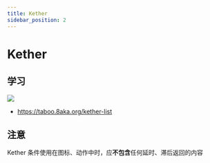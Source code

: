 ```yaml
---
title: Kether
sidebar_position: 2
---
```


# Kether

## 学习

![](https://gh-proxy.com/github.com/8aka-Team/TabooLib-guide/blob/main/static/img/icon.png)

- https://taboo.8aka.org/kether-list

<!-- {% embed url="https://taboo.8aka.org/kether-list" caption="Kether 动作列表" %} -->

## 注意

Kether 条件使用在图标、动作中时，应**不包含**任何延时、滞后返回的内容
